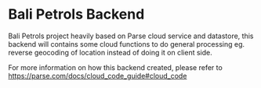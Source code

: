 # Bali Petrols Backend

Bali Petrols project heavily based on Parse cloud service and datastore, this backend will contains some cloud functions to do general processing eg. reverse geocoding of location instead of doing it on client side.

For more information on how this backend created, please refer to https://parse.com/docs/cloud_code_guide#cloud_code
